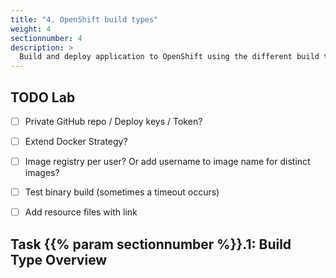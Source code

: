 ```yaml
---
title: "4. OpenShift build types"
weight: 4
sectionnumber: 4
description: >
  Build and deploy application to OpenShift using the different build types.
---
```



## TODO Lab

* [ ] Private GitHub repo / Deploy keys / Token?
* [ ] Extend Docker Strategy?
* [ ] Image registry per user? Or add username to image name for distinct images?
* [ ] Test binary build (sometimes a timeout occurs)
* [ ] Add resource files with link


## Task {{% param sectionnumber %}}.1: Build Type Overview

